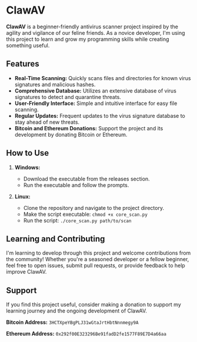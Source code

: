# ClawAV

**ClawAV** is a beginner-friendly antivirus scanner project inspired by the agility and vigilance of our feline friends. As a novice developer, I'm using this project to learn and grow my programming skills while creating something useful.

## Features

- **Real-Time Scanning:** Quickly scans files and directories for known virus signatures and malicious hashes.
- **Comprehensive Database:** Utilizes an extensive database of virus signatures to detect and quarantine threats.
- **User-Friendly Interface:** Simple and intuitive interface for easy file scanning.
- **Regular Updates:** Frequent updates to the virus signature database to stay ahead of new threats.
- **Bitcoin and Ethereum Donations:** Support the project and its development by donating Bitcoin or Ethereum.

## How to Use

1. **Windows:**
    - Download the executable from the releases section.
    - Run the executable and follow the prompts.

2. **Linux:**
   - Clone the repository and navigate to the project directory.
   - Make the script executable: `chmod +x core_scan.py`
   - Run the script: `./core_scan.py path/to/scan`

## Learning and Contributing

I'm learning to develop through this project and welcome contributions from the community! Whether you're a seasoned developer or a fellow beginner, feel free to open issues, submit pull requests, or provide feedback to help improve ClawAV.

## Support

If you find this project useful, consider making a donation to support my learning journey and the ongoing development of ClawAV.

**Bitcoin Address:** `3HCTXpeYBgPLJ31wGtaJrtHbtNnnmegy9A`

**Ethereum Address:** `0x292f00E323296Be91fadD2fe1577F89E7D4a66aa`
